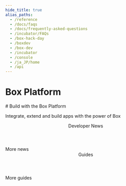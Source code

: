 ```yaml
---
hide_title: true
alias_paths:
  - /reference
  - /docs/faqs
  - /docs/frequently-asked-questions
  - /incubator/FAQs
  - /box-hack-day
  - /boxdev
  - /box-dev 
  - /incubator 
  - /console
  - /ja_JP/home
  - /api
---
```


# Box Platform

<Hero>
  # Build with the Box Platform

  Integrate, extend and build apps with the power of Box
</Hero>

<Centered wide>
  <Header stroke centered to='/guides'>
    Developer News
  </Header>

  <BlogCards />

  <More to='https://medium.com/box-developer-blog' right>
    More news
  </More>

  <Header stroke centered to='/guides'>
    Guides
  </Header>

  <GuideCategories limit='8' />

  <More to='/{locale}/guides' right>
    More guides
  </More>
</Centered>
